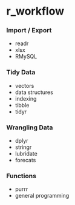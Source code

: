 # r_workflow


### Import / Export
- readr
- xlsx
- RMySQL

### Tidy Data
- vectors
- data structures
- indexing
- tibble
- tidyr


### Wrangling Data
- dplyr
- stringr
- lubridate
- forecats



### Functions
- purrr
- general programming
